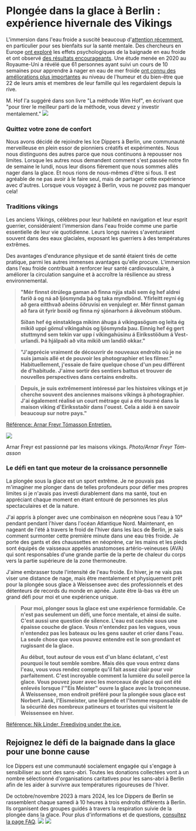 # **Plongée dans la glace à Berlin : expérience hivernale des Vikings**

L'immersion dans l'eau froide a suscité beaucoup
d'[attention récemment](https://www.nytimes.com/2021/01/01/style/cold-water-swimming-benefits.html),
en particulier pour ses bienfaits sur la santé mentale. Des chercheurs en Europe
[ont exploré](https://www.sciencedirect.com/science/article/abs/pii/S1550830720300859)
les effets psychologiques de la baignade en eau froide et ont observé
[des résultats encourageants](https://pubmed.ncbi.nlm.nih.gov/15253480/). Une
étude menée en 2020 au Royaume-Uni a révélé que 61 personnes ayant suivi un
cours de 10 semaines pour apprendre à nager en eau de mer froide
[ont connu des améliorations plus importantes](https://onlinelibrary.wiley.com/doi/10.1002/lim2.12)
au niveau de l'humeur et du bien-être que 22 de leurs amis et membres de leur
famille qui les regardaient depuis la rive.

M. Hof l'a suggéré dans son livre "La méthode Wim Hof", en écrivant que "pour
tirer le meilleur parti de la méthode, vous devez y investir mentalement."
![](https://images.prismic.io/syntia/1cb1f458-0460-4e0b-97d5-a1e306d6b785_IMG_20231118_153346.jpg?auto=compress,format)

### **Quittez votre zone de confort**

Nous avons décidé de rejoindre les Ice Dippers à Berlin, une communauté
merveilleuse en plein essor de pionniers créatifs et expérimentés. Nous nous
distinguons des autres parce que nous continuons à repousser nos limites.
Lorsque les autres nous demandent comment s'est passée notre fin de semaine le
lundi, nous leur disons fièrement que nous sommes allés nager dans la glace. Et
nous rions de nous-mêmes d'être si fous. Il est agréable de ne pas avoir à le
faire seul, mais de partager cette expérience avec d'autres. Lorsque vous
voyagez à Berlin, vous ne pouvez pas manquer cela!

### **Traditions vikings**

Les anciens Vikings, célèbres pour leur habileté en navigation et leur esprit
guerrier, considéraient l'immersion dans l'eau froide comme une partie
essentielle de leur vie quotidienne. Leurs longs navires s'aventuraient souvent
dans des eaux glaciales, exposant les guerriers à des températures extrêmes.

Des avantages d'endurance physique et de santé étaient tirés de cette pratique,
parmi les autres immenses avantages qu'elle procure. L'immersion dans l'eau
froide contribuait à renforcer leur santé cardiovasculaire, à améliorer la
circulation sanguine et à accroître la résilience au stress environnemental.

> **"Mér finnst ótrú­lega gam­an að finna nýja staði sem ég hef aldrei farið á
> og ná að ljós­mynda þá og taka mynd­bönd. Yf­ir­leitt reyni ég að gera
> eitt­hvað aðeins öðru­vísi en venju­legt er. Mér finnst gam­an að fara út
> fyr­ir boxið og finna ný sjón­ar­horn á ákveðnum stöðum.**
>
> **Síðan hef ég ein­stak­lega mik­inn áhuga á vík­inga­sög­um og leita ég mikið
> uppi göm­ul vík­inga­hús og ljós­mynda þau. Einnig hef ég gert stutt­mynd sem
> tek­in var upp í vík­inga­hús­inu á Ei­ríks­stöðum á Vest­ur­landi. Þá
> hjálpaði að vita mikið um landið okk­ar."**

> **"J'apprécie vraiment de découvrir de nouveaux endroits où je ne suis jamais
> allé et de pouvoir les photographier et les filmer." Habituellement, j'essaie
> de faire quelque chose d'un peu différent de d'habitude. J'aime sortir des
> sentiers battus et trouver de nouvelles perspectives dans certains endroits.**

> **Depuis, je suis extrêmement intéressé par les histoires vikings et je
> cherche souvent des anciennes maisons vikings à photographier. J'ai également
> réalisé un court métrage qui a été tourné dans la maison viking d'Eiríksstaðir
> dans l'ouest. Cela a aidé à en savoir beaucoup sur notre pays."**

[Référence: Arnar Freyr Tómasson Entretien.](https://www.mbl.is/ferdalog/frettir/2020/06/03/mer%5C_finnst%5C_otrulega%5C_gaman%5C_ad%5C_finna%5C_nyja%5C_stadi/)

![](https://images.prismic.io/syntia/58f9cd20-f291-4e56-a352-8d829349a54f_1210021.jpg?auto=compress,format)

Arn­ar Freyr est passionné par les maisons vikings. _Photo/​Arn­ar Freyr
Tóm­as­son_

### **Le défi en tant que moteur de la croissance personnelle**

La plongée sous la glace est un sport extrême. Je ne pouvais pas m'imaginer me
plonger dans de telles profondeurs pour défier mes propres limites si je n'avais
pas investi durablement dans ma santé, tout en appréciant chaque moment en étant
entouré de personnes les plus spectaculaires et de la nature.

J'ai appris à plonger avec une combinaison en néoprène sous l'eau à 10° pendant
pendant l'hiver dans l'océan Atlantique Nord. Maintenant, en nageant de l'été à
travers le froid de l'hiver dans les lacs de Berlin, je sais comment surmonter
cette première minute dans une eau très froide. Je porte des gants et des
chaussettes en néoprène, car les mains et les pieds sont équipés de vaisseaux
appelés anastomoses artério-veineuses (AVA) qui sont responsables d'une grande
partie de la perte de chaleur du corps vers la partie supérieure de la zone
thermoneutre.

J'aime embrasser toute l'intensité de l'eau froide. En hiver, je ne vais pas
viser une distance de nage, mais être mentalement et physiquement prêt pour la
plongée sous glace à Weissensee avec des professionnels et des détenteurs de
records du monde en apnée. Juste être là-bas va être un grand défi pour moi et
une expérience unique.

> **Pour moi, plonger sous la glace est une expérience formidable. Ce n'est pas
> seulement un défi, une force mentale, et ainsi de suite. C'est aussi une
> question de silence. L'eau est cachée sous une épaisse couche de glace. Vous
> n'entendez pas les vagues, vous n'entendez pas les bateaux ou les gens sauter
> et crier dans l'eau. La seule chose que vous pouvez entendre est le son
> grondant et rugissant de la glace.**
>
> **Au début, tout autour de vous est d'un blanc éclatant, c'est pourquoi le
> tout semble sombre. Mais dès que vous entrez dans l'eau, vous vous rendez
> compte qu'il fait assez clair pour voir parfaitement. C'est incroyable comment
> la lumière du soleil perce la glace. Vous pouvez jouer avec les morceaux de
> glace qui ont été enlevés lorsque l'"Eis Meister" ouvre la glace avec la
> tronçonneuse. À Weissensee, mon endroit préféré pour la plongée sous glace est
> Norbert Jank, l'Eismeister, une légende et l'homme responsable de la sécurité
> des nombreux patineurs et touristes qui visitent le Weissensee en hiver.**

[Référence: Nik Linder, Freediving under the ice.](https://niklinder.com/post/freediving-under-the-ice-by-nik-linder-mares/)

## **Rejoignez le défi de la baignade dans la glace pour une bonne cause**

Ice Dippers est une communauté socialement engagée qui s'engage à sensibiliser
au sort des sans-abri. Toutes les donations collectées vont à un nombre
sélectionné d'organisations caritatives pour les sans-abri à Berlin afin de les
aider à survivre aux températures rigoureuses de l'hiver.

De octobre/novembre 2023 à mars 2024, les Ice Dippers de Berlin se rassemblent
chaque samedi à 10 heures à trois endroits différents à Berlin. Ils organisent
des groupes guidés à travers la respiration suivie de la plongée dans la glace.
Pour plus d'informations et de questions,
[consultez la page FAQ](https://icedippers.com/faq).
![](https://images.prismic.io/syntia/871cbb56-8c74-4dd1-a71b-4a9d6577ba68_20231118_105312-fotor-20231119221033.jpg?auto=compress,format)
![](https://images.prismic.io/syntia/3e5a1f14-0437-454e-ae98-2c66172e48f8_20231118_113549-fotor-20231119221344.jpg?auto=compress,format)
